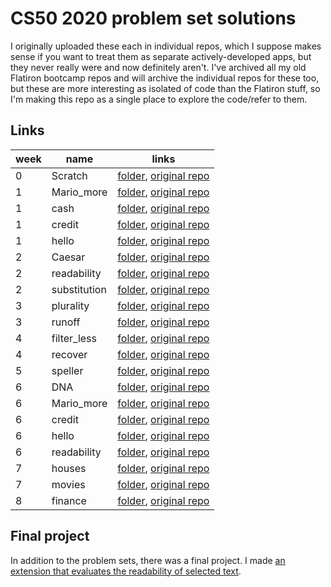 # CS50 2020 problem set solutions

I originally uploaded these each in individual repos, which I suppose makes sense if you want to treat them as separate actively-developed apps, but they never really were and now definitely aren't. I've archived all my old Flatiron bootcamp repos and will archive the individual repos for these too, but these are more interesting as isolated of code than the Flatiron stuff, so I'm making this repo as a single place to explore the code/refer to them.

## Links

| week | name | links |
| --- | --- | --- |
| 0 | Scratch | [folder](./src/0_Scratch), [original repo](https://github.com/yndajas/cs50_2020_pset0_Scratch) |
| 1 | Mario_more | [folder](./src/1_Mario_more), [original repo](https://github.com/yndajas/cs50_2020_pset1_Mario_more) |
| 1 | cash | [folder](./src/1_cash), [original repo](https://github.com/yndajas/cs50_2020_pset1_cash) |
| 1 | credit | [folder](./src/1_credit), [original repo](https://github.com/yndajas/cs50_2020_pset1_credit) |
| 1 | hello | [folder](./src/1_hello), [original repo](https://github.com/yndajas/cs50_2020_pset1_hello) |
| 2 | Caesar | [folder](./src/2_Caesar), [original repo](https://github.com/yndajas/cs50_2020_pset2_Caesar) |
| 2 | readability | [folder](./src/2_readability), [original repo](https://github.com/yndajas/cs50_2020_pset2_readability) |
| 2 | substitution | [folder](./src/2_substitution), [original repo](https://github.com/yndajas/cs50_2020_pset2_substitution) |
| 3 | plurality | [folder](./src/3_plurality), [original repo](https://github.com/yndajas/cs50_2020_pset3_plurality) |
| 3 | runoff | [folder](./src/3_runoff), [original repo](https://github.com/yndajas/cs50_2020_pset3_runoff) |
| 4 | filter_less | [folder](./src/4_filter_less), [original repo](https://github.com/yndajas/cs50_2020_pset4_filter_less) |
| 4 | recover | [folder](./src/4_recover), [original repo](https://github.com/yndajas/cs50_2020_pset4_recover) |
| 5 | speller | [folder](./src/5_speller), [original repo](https://github.com/yndajas/cs50_2020_pset5_speller) |
| 6 | DNA | [folder](./src/6_DNA), [original repo](https://github.com/yndajas/cs50_2020_pset6_DNA) |
| 6 | Mario_more | [folder](./src/6_Mario_more), [original repo](https://github.com/yndajas/cs50_2020_pset6_Mario_more) |
| 6 | credit | [folder](./src/6_credit), [original repo](https://github.com/yndajas/cs50_2020_pset6_credit) |
| 6 | hello | [folder](./src/6_hello), [original repo](https://github.com/yndajas/cs50_2020_pset6_hello) |
| 6 | readability | [folder](./src/6_readability), [original repo](https://github.com/yndajas/cs50_2020_pset6_readability) |
| 7 | houses | [folder](./src/7_houses), [original repo](https://github.com/yndajas/cs50_2020_pset7_houses) |
| 7 | movies | [folder](./src/7_movies), [original repo](https://github.com/yndajas/cs50_2020_pset7_movies) |
| 8 | finance | [folder](./src/8_finance), [original repo](https://github.com/yndajas/cs50_2020_pset8_finance) |

## Final project

In addition to the problem sets, there was a final project. I made [an extension that evaluates the readability of selected text](https://github.com/yndajas/selected-text-readability).
